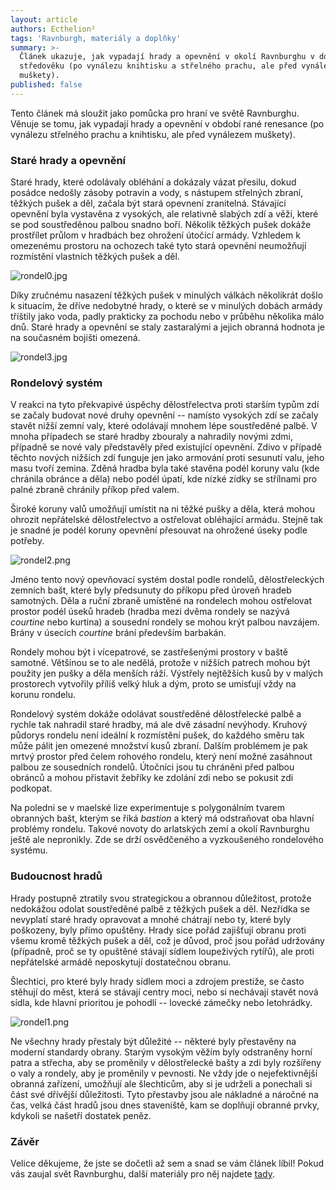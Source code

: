 ```yaml
---
layout: article
authors: Ecthelion²
tags: 'Ravnburgh, materiály a doplňky'
summary: >-
  Článek ukazuje, jak vypadají hrady a opevnění v okolí Ravnburghu v době raného
  středověku (po vynálezu knihtisku a střelného prachu, ale před vynálezem
  muškety).
published: false
---
```

Tento článek má sloužit jako pomůcka pro hraní ve světě Ravnburghu. Věnuje se tomu, jak vypadají hrady a opevnění v období rané renesance (po vynálezu střelného prachu a knihtisku, ale před vynálezem muškety). 

### Staré hrady a opevnění 

Staré hrady, které odolávaly obléhání a dokázaly vázat přesilu, dokud posádce nedošly zásoby potravin a vody, s nástupem střelných zbraní, těžkých pušek a děl, začala být stará opevnení zranitelná. Stávající opevnění byla vystavěna z vysokých, ale relativně slabých zdí a věží, které se pod soustředěnou palbou snadno boří. Několik těžkých pušek dokáže prostřílet průlom v hradbách bez ohrožení útočící armády. Vzhledem k omezenému prostoru na ochozech také tyto stará opevnění neumožňují rozmístění vlastních těžkých pušek a děl. 

![rondel0.jpg]({{site.baseurl}}/87/rondel0.jpg)

Díky zručnému nasazení těžkých pušek v minulých válkách několikrát došlo k situacím, že dříve nedobytné hrady, o které se v minulých dobách armády tříštily jako voda, padly prakticky za pochodu nebo v průběhu několika málo dnů. Staré hrady a opevnění se staly zastaralými a jejich obranná hodnota je na současném bojišti omezená. 

![rondel3.jpg]({{site.baseurl}}/87/rondel3.jpg)

### Rondelový systém 

V reakci na tyto překvapivé úspěchy dělostřelectva proti starším typům zdí se začaly budovat nové druhy opevnění -- namísto vysokých zdí se začaly stavět nižší zemní valy, které odolávají mnohem lépe soustředěné palbě. V mnoha případech se staré hradby zbouraly a nahradily novými zdmi, případně se nové valy představěly před existující opevnění. Zdivo v případě těchto nových nižších zdí funguje jen jako armování proti sesunutí valu, jeho masu tvoří zemina. Zděná hradba byla také stavěna podél koruny valu (kde chránila obránce a děla) nebo podél úpatí, kde nízké zídky se střílnami pro palné zbraně chránily příkop před valem. 

Široké koruny valů umožňují umístit na ni těžké pušky a děla, která mohou ohrozit nepřátelské dělostřelectvo a ostřelovat obléhající armádu. Stejně tak je snadné je podél koruny opevnění přesouvat na ohrožené úseky podle potřeby. 

![rondel2.png]({{site.baseurl}}/87/rondel2.png)

Jméno tento nový opevňovací systém dostal podle rondelů, dělostřeleckých zemních bašt, které byly předsunuty do příkopu před úroveň hradeb samotných. Děla a ruční zbraně umístěné na rondelech mohou ostřelovat prostor podél úseků hradeb (hradba mezi dvěma rondely se nazývá _courtine_ nebo kurtina) a sousední rondely se mohou krýt palbou navzájem. Brány v úsecích _courtine_ brání především barbakán. 

Rondely mohou být i vícepatrové, se zastřešenými prostory v baště samotné. Většinou se to ale nedělá, protože v nižších patrech mohou být použity jen pušky a děla menších ráží. Výstřely nejtěžších kusů by v malých prostorech vytvořily příliš velký hluk a dým, proto se umisťují vždy na korunu rondelu. 

Rondelový systém dokáže odolávat soustředěné dělostřelecké palbě a rychle tak nahradil staré hradby, má ale dvě zásadní nevýhody. Kruhový půdorys rondelu není ideální k rozmístění pušek, do každého směru tak může pálit jen omezené množství kusů zbraní. Dalším problémem je pak mrtvý prostor před čelem rohového rondelu, který není možné zasáhnout palbou ze sousedních rondelů. Útočníci jsou tu chráněni před palbou obránců a mohou přistavit žebříky ke zdolání zdi nebo se pokusit zdi podkopat. 

Na poledni se v maelské lize experimentuje s polygonálním tvarem obranných bašt, kterým se říká _bastion_ a který má odstraňovat oba hlavní problémy rondelu. Takové novoty do arlatských zemí a okolí Ravnburghu ještě ale nepronikly. Zde se drží osvědčeného a vyzkoušeného rondelového systému. 

### Budoucnost hradů 

Hrady postupně ztratily svou strategickou a obrannou důležitost, protože nedokážou odolat soustředěné palbě z těžkých pušek a děl. Nezřídka se nevyplatí staré hrady opravovat a mnohé chátrají nebo ty, které byly poškozeny, byly přímo opuštěny. Hrady sice pořád zajišťují obranu proti všemu kromě těžkých pušek a děl, což je důvod, proč jsou pořád udržovány (případně, proč se ty opuštěné stávají sídlem loupeživých rytířů), ale proti nepřátelské armádě neposkytují dostatečnou obranu. 

Šlechtici, pro které byly hrady sídlem moci a zdrojem prestiže, se často stěhují do měst, která se stávají centry moci, nebo si nechávají stavět nová sídla, kde hlavní prioritou je pohodlí -- lovecké zámečky nebo letohrádky. 

![rondel1.png]({{site.baseurl}}/87/rondel1.png)

Ne všechny hrady přestaly být důležité -- některé byly přestavěny na moderní standardy obrany. Starým vysokým věžím byly odstraněny horní patra a střecha, aby se proměnily v dělostřelecké bašty a zdi byly rozšířeny o valy a rondely, aby je proměnily v pevnosti. Ne vždy jde o nejefektivnější obranná zařízení, umožňují ale šlechticům, aby si je udrželi a ponechali si část své dřívější důležitosti. Tyto přestavby jsou ale nákladné a náročné na čas, velká část hradů jsou dnes staveniště, kam se doplňují obranné prvky, kdykoli se našetří dostatek peněz. 

### Závěr 

Velice děkujeme, že jste se dočetli až sem a snad se vám článek líbil! Pokud vás zaujal svět Ravnburghu, další materiály pro něj najdete [tady](https://rpgforum.cz/forum/viewtopic.php?t=15608).
